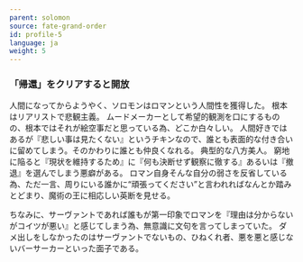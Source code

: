 ```yaml
---
parent: solomon
source: fate-grand-order
id: profile-5
language: ja
weight: 5
---
```


### 「帰還」をクリアすると開放

人間になってからようやく、ソロモンはロマンという人間性を獲得した。
根本はリアリストで悲観主義。
ムードメーカーとして希望的観測を口にするものの、根本ではそれが絵空事だと思っている為、どこか白々しい。
人間好きではあるが『悲しい事は見たくない』というチキンなので、誰とも表面的な付き合いに留めてしまう。そのかわりに誰とも仲良くなれる。
典型的な八方美人。
窮地に陥ると『現状を維持するため』に『何も決断せず観察に徹する』あるいは『撤退』を選んでしまう悪癖がある。
ロマン自身そんな自分の弱さを反省している為、ただ一言、周りにいる誰かに“頑張ってください”と言われればなんとか踏みとどまり、魔術の王に相応しい英断を見せる。

ちなみに、サーヴァントであれば誰もが第一印象でロマンを『理由は分からないがコイツが悪い』と感じてしまう為、無意識に文句を言ってしまっていた。
ダメ出しをしなかったのはサーヴァントでないもの、ひねくれ者、悪を悪と感じないバーサーカーといった面子である。
